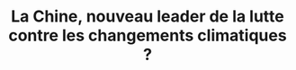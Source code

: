 ---
layout: post
title:  La Chine, nouveau leader de la lutte contre les changements climatiques ?
description: Sa prise de conscience environnementale et sa transformation industrielle la mettraient en position de prendre le relai de l’Occident.
link: https://medium.com/caium/la-chine-nouveau-leader-de-la-lutte-contre-les-changements-climatiques-a4ffeceb05c
picture: assets/images/chine.jpg
categories: blog
publisher: La REVUE du CAIUM
---